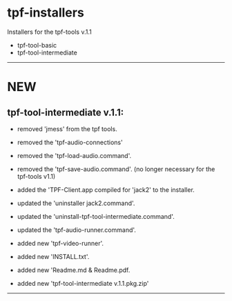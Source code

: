 # tpf-installers

Installers for the tpf-tools v.1.1

  - tpf-tool-basic
  - tpf-tool-intermediate

-----
# NEW

## tpf-tool-intermediate v.1.1:
- removed 'jmess' from the tpf tools. 
- removed the 'tpf-audio-connections' 
- removed the 'tpf-load-audio.command'.
- removed the 'tpf-save-audio.command'.
(no longer necessary for the tpf-tools v1.1)

- added the 'TPF-Client.app compiled for 'jack2' to the installer. 
- updated the 'uninstaller jack2.command'.
- updated the 'uninstall-tpf-tool-intermediate.command'.
- updated the 'tpf-audio-runner.command'.
- added new 'tpf-video-runner'.
- added new 'INSTALL.txt'.
- added new 'Readme.md & Readme.pdf.
- added new 'tpf-tool-intermediate v.1.1.pkg.zip'

----
